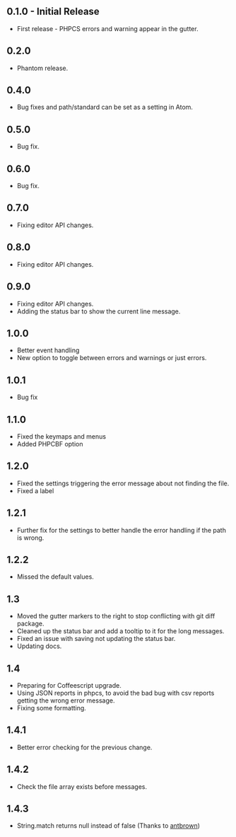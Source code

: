 ## 0.1.0 - Initial Release
* First release - PHPCS errors and warning appear in the gutter.
## 0.2.0
* Phantom release.
## 0.4.0
* Bug fixes and path/standard can be set as a setting in Atom.
## 0.5.0
* Bug fix.
## 0.6.0
* Bug fix.
## 0.7.0
* Fixing editor API changes.
## 0.8.0
* Fixing editor API changes.
## 0.9.0
* Fixing editor API changes.
* Adding the status bar to show the current line message.
## 1.0.0
* Better event handling
* New option to toggle between errors and warnings or just errors.
## 1.0.1
* Bug fix
## 1.1.0
* Fixed the keymaps and menus
* Added PHPCBF option
## 1.2.0
* Fixed the settings triggering the error message about not finding the file.
* Fixed a label
## 1.2.1
* Further fix for the settings to better handle the error handling if the path is wrong.
## 1.2.2
* Missed the default values.
## 1.3
* Moved the gutter markers to the right to stop conflicting with git diff package.
* Cleaned up the status bar and add a tooltip to it for the long messages.
* Fixed an issue with saving not updating the status bar.
* Updating docs.
## 1.4
* Preparing for Coffeescript upgrade.
* Using JSON reports in phpcs, to avoid the bad bug with csv reports getting the wrong error message.
* Fixing some formatting.
## 1.4.1
* Better error checking for the previous change.
## 1.4.2
* Check the file array exists before messages.
## 1.4.3
* String.match returns null instead of false (Thanks to [antbrown](https://github.com/antbrown))
